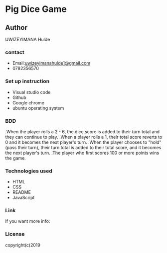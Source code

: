 # Pig Dice Game
## Author
UWIZEYIMANA Hulde
### contact
* Email:uwizeyimanahulde1@gmail.com
* 0782356570
### Set up instruction
* Visual studio code
* Github
* Google chrome
* ubuntu operating system
### BDD
.When the player rolls a 2 - 6, the dice score is added to their turn total and they can continue to play.
.When a player rolls a 1, their total score reverts to 0 and it becomes the next player's turn.
.When the player chooses to "hold"(pass their turn), their turn total is added to their total score, and it becomes the next player's turn.
.The player who first scores 100 or more points wins the game.
### Technologies used
* HTML
* CSS
* README
* JavaScript
### Link 
If you want more info:
### License
copyright(c)2019



